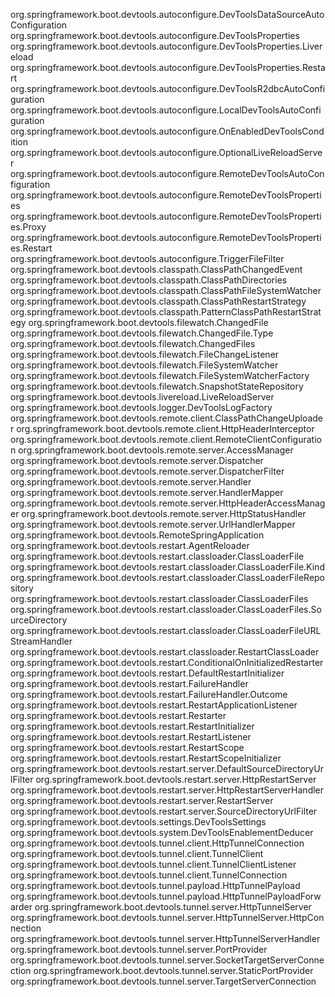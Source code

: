 org.springframework.boot.devtools.autoconfigure.DevToolsDataSourceAutoConfiguration
org.springframework.boot.devtools.autoconfigure.DevToolsProperties
org.springframework.boot.devtools.autoconfigure.DevToolsProperties.Livereload
org.springframework.boot.devtools.autoconfigure.DevToolsProperties.Restart
org.springframework.boot.devtools.autoconfigure.DevToolsR2dbcAutoConfiguration
org.springframework.boot.devtools.autoconfigure.LocalDevToolsAutoConfiguration
org.springframework.boot.devtools.autoconfigure.OnEnabledDevToolsCondition
org.springframework.boot.devtools.autoconfigure.OptionalLiveReloadServer
org.springframework.boot.devtools.autoconfigure.RemoteDevToolsAutoConfiguration
org.springframework.boot.devtools.autoconfigure.RemoteDevToolsProperties
org.springframework.boot.devtools.autoconfigure.RemoteDevToolsProperties.Proxy
org.springframework.boot.devtools.autoconfigure.RemoteDevToolsProperties.Restart
org.springframework.boot.devtools.autoconfigure.TriggerFileFilter
org.springframework.boot.devtools.classpath.ClassPathChangedEvent
org.springframework.boot.devtools.classpath.ClassPathDirectories
org.springframework.boot.devtools.classpath.ClassPathFileSystemWatcher
org.springframework.boot.devtools.classpath.ClassPathRestartStrategy
org.springframework.boot.devtools.classpath.PatternClassPathRestartStrategy
org.springframework.boot.devtools.filewatch.ChangedFile
org.springframework.boot.devtools.filewatch.ChangedFile.Type
org.springframework.boot.devtools.filewatch.ChangedFiles
org.springframework.boot.devtools.filewatch.FileChangeListener
org.springframework.boot.devtools.filewatch.FileSystemWatcher
org.springframework.boot.devtools.filewatch.FileSystemWatcherFactory
org.springframework.boot.devtools.filewatch.SnapshotStateRepository
org.springframework.boot.devtools.livereload.LiveReloadServer
org.springframework.boot.devtools.logger.DevToolsLogFactory
org.springframework.boot.devtools.remote.client.ClassPathChangeUploader
org.springframework.boot.devtools.remote.client.HttpHeaderInterceptor
org.springframework.boot.devtools.remote.client.RemoteClientConfiguration
org.springframework.boot.devtools.remote.server.AccessManager
org.springframework.boot.devtools.remote.server.Dispatcher
org.springframework.boot.devtools.remote.server.DispatcherFilter
org.springframework.boot.devtools.remote.server.Handler
org.springframework.boot.devtools.remote.server.HandlerMapper
org.springframework.boot.devtools.remote.server.HttpHeaderAccessManager
org.springframework.boot.devtools.remote.server.HttpStatusHandler
org.springframework.boot.devtools.remote.server.UrlHandlerMapper
org.springframework.boot.devtools.RemoteSpringApplication
org.springframework.boot.devtools.restart.AgentReloader
org.springframework.boot.devtools.restart.classloader.ClassLoaderFile
org.springframework.boot.devtools.restart.classloader.ClassLoaderFile.Kind
org.springframework.boot.devtools.restart.classloader.ClassLoaderFileRepository
org.springframework.boot.devtools.restart.classloader.ClassLoaderFiles
org.springframework.boot.devtools.restart.classloader.ClassLoaderFiles.SourceDirectory
org.springframework.boot.devtools.restart.classloader.ClassLoaderFileURLStreamHandler
org.springframework.boot.devtools.restart.classloader.RestartClassLoader
org.springframework.boot.devtools.restart.ConditionalOnInitializedRestarter
org.springframework.boot.devtools.restart.DefaultRestartInitializer
org.springframework.boot.devtools.restart.FailureHandler
org.springframework.boot.devtools.restart.FailureHandler.Outcome
org.springframework.boot.devtools.restart.RestartApplicationListener
org.springframework.boot.devtools.restart.Restarter
org.springframework.boot.devtools.restart.RestartInitializer
org.springframework.boot.devtools.restart.RestartListener
org.springframework.boot.devtools.restart.RestartScope
org.springframework.boot.devtools.restart.RestartScopeInitializer
org.springframework.boot.devtools.restart.server.DefaultSourceDirectoryUrlFilter
org.springframework.boot.devtools.restart.server.HttpRestartServer
org.springframework.boot.devtools.restart.server.HttpRestartServerHandler
org.springframework.boot.devtools.restart.server.RestartServer
org.springframework.boot.devtools.restart.server.SourceDirectoryUrlFilter
org.springframework.boot.devtools.settings.DevToolsSettings
org.springframework.boot.devtools.system.DevToolsEnablementDeducer
org.springframework.boot.devtools.tunnel.client.HttpTunnelConnection
org.springframework.boot.devtools.tunnel.client.TunnelClient
org.springframework.boot.devtools.tunnel.client.TunnelClientListener
org.springframework.boot.devtools.tunnel.client.TunnelConnection
org.springframework.boot.devtools.tunnel.payload.HttpTunnelPayload
org.springframework.boot.devtools.tunnel.payload.HttpTunnelPayloadForwarder
org.springframework.boot.devtools.tunnel.server.HttpTunnelServer
org.springframework.boot.devtools.tunnel.server.HttpTunnelServer.HttpConnection
org.springframework.boot.devtools.tunnel.server.HttpTunnelServerHandler
org.springframework.boot.devtools.tunnel.server.PortProvider
org.springframework.boot.devtools.tunnel.server.SocketTargetServerConnection
org.springframework.boot.devtools.tunnel.server.StaticPortProvider
org.springframework.boot.devtools.tunnel.server.TargetServerConnection